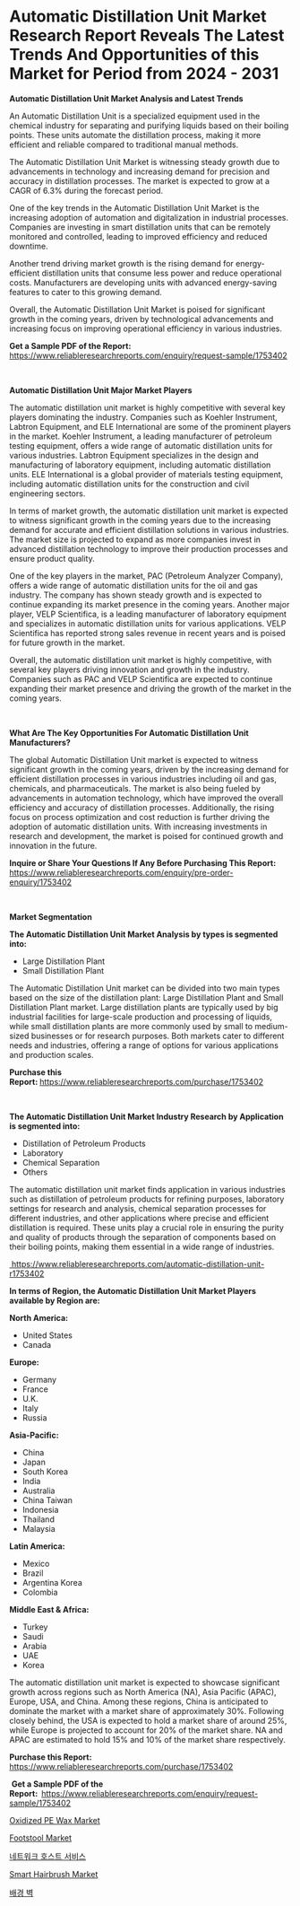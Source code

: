 <p><h1>Automatic Distillation Unit Market Research Report Reveals The Latest Trends And Opportunities of this Market for Period from 2024 - 2031</h1></p><p><strong>Automatic Distillation Unit Market Analysis and Latest Trends</strong></p>
<p><p>An Automatic Distillation Unit is a specialized equipment used in the chemical industry for separating and purifying liquids based on their boiling points. These units automate the distillation process, making it more efficient and reliable compared to traditional manual methods.</p><p>The Automatic Distillation Unit Market is witnessing steady growth due to advancements in technology and increasing demand for precision and accuracy in distillation processes. The market is expected to grow at a CAGR of 6.3% during the forecast period.</p><p>One of the key trends in the Automatic Distillation Unit Market is the increasing adoption of automation and digitalization in industrial processes. Companies are investing in smart distillation units that can be remotely monitored and controlled, leading to improved efficiency and reduced downtime.</p><p>Another trend driving market growth is the rising demand for energy-efficient distillation units that consume less power and reduce operational costs. Manufacturers are developing units with advanced energy-saving features to cater to this growing demand.</p><p>Overall, the Automatic Distillation Unit Market is poised for significant growth in the coming years, driven by technological advancements and increasing focus on improving operational efficiency in various industries.</p></p>
<p><strong>Get a Sample PDF of the Report:&nbsp;</strong> <a href="https://www.reliableresearchreports.com/enquiry/request-sample/1753402">https://www.reliableresearchreports.com/enquiry/request-sample/1753402</a></p>
<p>&nbsp;</p>
<p><strong>Automatic Distillation Unit Major Market Players</strong></p>
<p><p>The automatic distillation unit market is highly competitive with several key players dominating the industry. Companies such as Koehler Instrument, Labtron Equipment, and ELE International are some of the prominent players in the market. Koehler Instrument, a leading manufacturer of petroleum testing equipment, offers a wide range of automatic distillation units for various industries. Labtron Equipment specializes in the design and manufacturing of laboratory equipment, including automatic distillation units. ELE International is a global provider of materials testing equipment, including automatic distillation units for the construction and civil engineering sectors.</p><p>In terms of market growth, the automatic distillation unit market is expected to witness significant growth in the coming years due to the increasing demand for accurate and efficient distillation solutions in various industries. The market size is projected to expand as more companies invest in advanced distillation technology to improve their production processes and ensure product quality.</p><p>One of the key players in the market, PAC (Petroleum Analyzer Company), offers a wide range of automatic distillation units for the oil and gas industry. The company has shown steady growth and is expected to continue expanding its market presence in the coming years. Another major player, VELP Scientifica, is a leading manufacturer of laboratory equipment and specializes in automatic distillation units for various applications. VELP Scientifica has reported strong sales revenue in recent years and is poised for future growth in the market.</p><p>Overall, the automatic distillation unit market is highly competitive, with several key players driving innovation and growth in the industry. Companies such as PAC and VELP Scientifica are expected to continue expanding their market presence and driving the growth of the market in the coming years.</p></p>
<p>&nbsp;</p>
<p><strong>What Are The Key Opportunities For Automatic Distillation Unit Manufacturers?</strong></p>
<p><p>The global Automatic Distillation Unit market is expected to witness significant growth in the coming years, driven by the increasing demand for efficient distillation processes in various industries including oil and gas, chemicals, and pharmaceuticals. The market is also being fueled by advancements in automation technology, which have improved the overall efficiency and accuracy of distillation processes. Additionally, the rising focus on process optimization and cost reduction is further driving the adoption of automatic distillation units. With increasing investments in research and development, the market is poised for continued growth and innovation in the future.</p></p>
<p><strong>Inquire or Share Your Questions If Any Before Purchasing This Report:</strong> <a href="https://www.reliableresearchreports.com/enquiry/pre-order-enquiry/1753402">https://www.reliableresearchreports.com/enquiry/pre-order-enquiry/1753402</a></p>
<p>&nbsp;</p>
<p><strong>Market Segmentation</strong></p>
<p><strong>The Automatic Distillation Unit Market Analysis by types is segmented into:</strong></p>
<p><ul><li>Large Distillation Plant</li><li>Small Distillation Plant</li></ul></p>
<p><p>The Automatic Distillation Unit market can be divided into two main types based on the size of the distillation plant: Large Distillation Plant and Small Distillation Plant market. Large distillation plants are typically used by big industrial facilities for large-scale production and processing of liquids, while small distillation plants are more commonly used by small to medium-sized businesses or for research purposes. Both markets cater to different needs and industries, offering a range of options for various applications and production scales.</p></p>
<p><strong>Purchase this Report:&nbsp;</strong><a href="https://www.reliableresearchreports.com/purchase/1753402">https://www.reliableresearchreports.com/purchase/1753402</a></p>
<p>&nbsp;</p>
<p><strong>The Automatic Distillation Unit Market Industry Research by Application is segmented into:</strong></p>
<p><ul><li>Distillation of Petroleum Products</li><li>Laboratory</li><li>Chemical Separation</li><li>Others</li></ul></p>
<p><p>The automatic distillation unit market finds application in various industries such as distillation of petroleum products for refining purposes, laboratory settings for research and analysis, chemical separation processes for different industries, and other applications where precise and efficient distillation is required. These units play a crucial role in ensuring the purity and quality of products through the separation of components based on their boiling points, making them essential in a wide range of industries.</p></p>
<p><a href="https://www.reliableresearchreports.com/automatic-distillation-unit-r1753402">&nbsp;https://www.reliableresearchreports.com/automatic-distillation-unit-r1753402</a></p>
<p><strong>In terms of Region, the Automatic Distillation Unit Market Players available by Region are:</strong></p>
<p>
    <p> <strong> North America: </strong>
        <ul>
            <li>United States</li>
            <li>Canada</li>
        </ul>
        </p> 
    <p> <strong> Europe: </strong>
        <ul>
            <li>Germany</li>
            <li>France</li>
            <li>U.K.</li>
            <li>Italy</li>
            <li>Russia</li>
        </ul>
        </p> 
    <p> <strong> Asia-Pacific: </strong>
        <ul>
            <li>China</li>
            <li>Japan</li>
            <li>South Korea</li>
            <li>India</li>
            <li>Australia</li>
            <li>China Taiwan</li>
            <li>Indonesia</li>
            <li>Thailand</li>
            <li>Malaysia</li>
        </ul>
        </p> 
    <p> <strong> Latin America: </strong>
        <ul>
            <li>Mexico</li>
            <li>Brazil</li>
            <li>Argentina Korea</li>
            <li>Colombia</li>
        </ul>
        </p> 
    <p> <strong> Middle East & Africa: </strong>
        <ul>
            <li>Turkey</li>
            <li>Saudi</li>
            <li>Arabia</li>
            <li>UAE</li>
            <li>Korea</li>
        </ul>
    </p>
    </p>
<p><p>The automatic distillation unit market is expected to showcase significant growth across regions such as North America (NA), Asia Pacific (APAC), Europe, USA, and China. Among these regions, China is anticipated to dominate the market with a market share of approximately 30%. Following closely behind, the USA is expected to hold a market share of around 25%, while Europe is projected to account for 20% of the market share. NA and APAC are estimated to hold 15% and 10% of the market share respectively.</p></p>
<p><strong>Purchase this Report: </strong><a href="https://www.reliableresearchreports.com/purchase/1753402">https://www.reliableresearchreports.com/purchase/1753402</a></p>
<p>&nbsp;<strong>Get a Sample PDF of the Report:&nbsp;&nbsp;</strong><a href="https://www.reliableresearchreports.com/enquiry/request-sample/1753402">https://www.reliableresearchreports.com/enquiry/request-sample/1753402</a></p>
<p><strong></strong></p>
<p><p><a href="https://issuu.com/reportprime-2/docs/oxidized-pe-wax-market-size-2030.pptx">Oxidized PE Wax Market</a></p><p><a href="https://www.linkedin.com/pulse/footstool-market-size-reveals-best-marketing-channels-global-32hme?trackingId=7is9KFeNE8q9b6GZChjwlg%3D%3D">Footstool Market</a></p><p><a href="https://github.com/PhilToryphy7876567/Market-Research-Report-List-1/blob/main/545419327549.md">네트워크 호스트 서비스</a></p><p><a href="https://www.linkedin.com/pulse/smart-hairbrushnbspmarket-focuses-market-share-size-projected-5avce?trackingId=4Us8%2F5YlHQKz8aQCCTbwUw%3D%3D">Smart Hairbrush Market</a></p><p><a href="https://medium.com/@munchkin678568/%EB%B0%B0%EA%B2%BD-%EB%B2%BD-%EC%8B%9C%EC%9E%A5-%EB%B6%84%EC%84%9D-%EB%B0%8F-2024%EB%85%84%EB%B6%80%ED%84%B0-2031%EB%85%84%EA%B9%8C%EC%A7%80%EC%9D%98-%ED%81%AC%EA%B8%B0-%EC%98%88%EC%B8%A1-df7ec06db6ce">배경 벽</a></p></p>